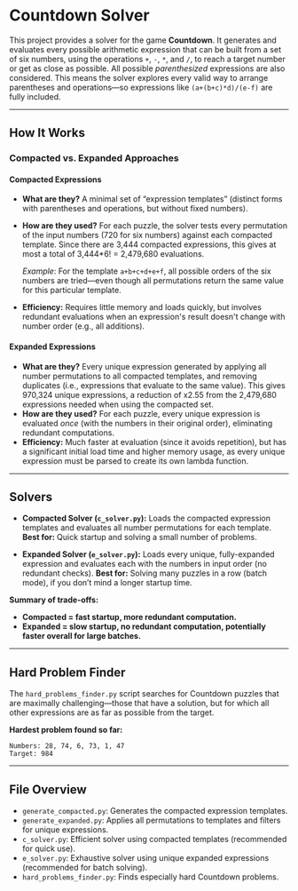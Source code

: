# Countdown Solver

This project provides a solver for the game **Countdown**. It generates and evaluates every possible arithmetic expression that can be built from a set of six numbers, using the operations `+`, `-`, `*`, and `/`, to reach a target number or get as close as possible. All possible *parenthesized* expressions are also considered. This means the solver explores every valid way to arrange parentheses and operations—so expressions like `(a+(b+c)*d)/(e-f)` are fully included.

---

## How It Works

### Compacted vs. Expanded Approaches

#### **Compacted Expressions**

* **What are they?**
  A minimal set of “expression templates” (distinct forms with parentheses and operations, but without fixed numbers).
* **How are they used?**
  For each puzzle, the solver tests every permutation of the input numbers (720 for six numbers) against each compacted template. Since there are 3,444 compacted expressions, this gives at most a total of 3,444*6! = 2,479,680 evaluations.
  
  *Example*: For the template `a+b+c+d+e+f`, all possible orders of the six numbers are tried—even though all permutations return the same value for this particular template.
* **Efficiency:**
  Requires little memory and loads quickly, but involves redundant evaluations when an expression's result doesn't change with number order (e.g., all additions).

#### **Expanded Expressions**

* **What are they?**
  Every unique expression generated by applying all number permutations to all compacted templates, and removing duplicates (i.e., expressions that evaluate to the same value). This gives 970,324 unique expressions, a reduction of x2.55 from the 2,479,680 expressions needed when using the compacted set.
* **How are they used?**
  For each puzzle, every unique expression is evaluated *once* (with the numbers in their original order), eliminating redundant computations.
* **Efficiency:**
  Much faster at evaluation (since it avoids repetition), but has a significant initial load time and higher memory usage, as every unique expression must be parsed to create its own lambda function.

---

## Solvers

* **Compacted Solver (`c_solver.py`):**
  Loads the compacted expression templates and evaluates all number permutations for each template.
  **Best for:** Quick startup and solving a small number of problems.

* **Expanded Solver (`e_solver.py`):**
  Loads every unique, fully-expanded expression and evaluates each with the numbers in input order (no redundant checks).
  **Best for:** Solving many puzzles in a row (batch mode), if you don’t mind a longer startup time.

**Summary of trade-offs:**

* **Compacted = fast startup, more redundant computation.**
* **Expanded = slow startup, no redundant computation, potentially faster overall for large batches.**

---

## Hard Problem Finder

The `hard_problems_finder.py` script searches for Countdown puzzles that are maximally challenging—those that have a solution, but for which all other expressions are as far as possible from the target.

**Hardest problem found so far:**

```
Numbers: 28, 74, 6, 73, 1, 47
Target: 984
```

---

## File Overview

* `generate_compacted.py`: Generates the compacted expression templates.
* `generate_expanded.py`: Applies all permutations to templates and filters for unique expressions.
* `c_solver.py`: Efficient solver using compacted templates (recommended for quick use).
* `e_solver.py`: Exhaustive solver using unique expanded expressions (recommended for batch solving).
* `hard_problems_finder.py`: Finds especially hard Countdown problems.
